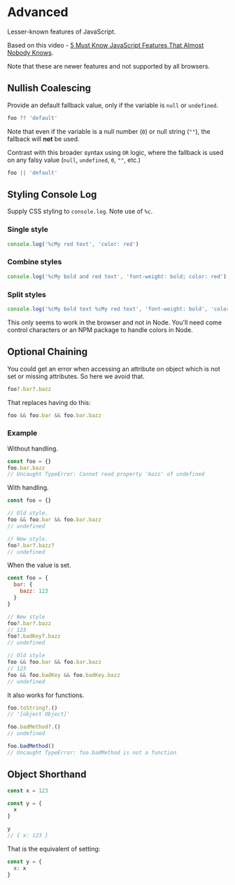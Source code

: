 # Advanced

Lesser-known features of JavaScript.

Based on this video - [5 Must Know JavaScript Features That Almost Nobody Knows](https://www.youtube.com/watch?v=v2tJ3nzXh8I&list=LL).

Note that these are newer features and not supported by all browsers.


## Nullish Coalescing

Provide an default fallback value, only if the variable is `null` or `undefined`.

```javascript
foo ?? 'default'
```

Note that even if the variable is a null number (`0`) or null string (`""`),  the fallback will **not** be used.

Contrast with this broader syntax using `OR` logic, where the fallback is used on any falsy value (`null`, `undefined`, `0`, `""`, etc.)

```javascript
foo || 'default'
```


## Styling Console Log

Supply CSS styling to `console.log`. Note use of `%c`.

### Single style

```javascript
console.log('%cMy red text', 'color: red')
```

### Combine styles

```javascript
console.log('%cMy bold and red text', 'font-weight: bold; color: red')
```

### Split styles

```javascript
console.log('%cMy bold text %cMy red text', 'font-weight: bold', 'color: red')
```


This only seems to work in the browser and not in Node. You'll need come control characters or an NPM package to handle colors in Node.


## Optional Chaining

You could get an error when accessing an attribute on object which is not set or missing attributes. So here we avoid that.

```javascript
foo?.bar?.bazz
```

That replaces having do this:

```javascript
foo && foo.bar && foo.bar.bazz
```

### Example

Without handling.

```javascript
const foo = {}
foo.bar.bazz
// Uncaught TypeError: Cannot read property 'bazz' of undefined
```

With handling.

```javascript
const foo = {}

// Old style.
foo && foo.bar && foo.bar.bazz
// undefined

// New style.
foo?.bar?.bazz?
// undefined
```

When the value is set.

```javascript
const foo = {
  bar: {
    bazz: 123
  }
}

// New style
foo?.bar?.bazz
// 123
foo?.badKey?.bazz
// undefined

// Old style
foo && foo.bar && foo.bar.bazz
// 123
foo && foo.badKey && foo.badKey.bazz
// undefined
```

It also works for functions.

```javascript
foo.toString?.()
// '[object Object]'

foo.badMethod?.()
// undefined

foo.badMethod()
// Uncaught TypeError: foo.badMethod is not a function
```

## Object Shorthand

```javascript
const x = 123

const y = {
  x
}

y
// { x: 123 }
```

That is the equivalent of setting:

```javascript
const y = {
  x: x
}
```
